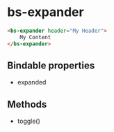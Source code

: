 # bs-expander

```html
<bs-expander header="My Header">
    My Content
</bs-expander>
```

## Bindable properties

- expanded

## Methods

- toggle()
